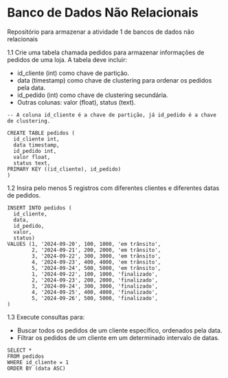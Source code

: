 # Banco de Dados Não Relacionais


Repositório para armazenar a atividade 1 de bancos de dados não relacionais

1.1 Crie uma tabela chamada pedidos para armazenar informações de pedidos de uma loja. A tabela deve incluir:
- id_cliente (int) como chave de partição.
- data (timestamp) como chave de clustering para ordenar os pedidos pela data.
- id_pedido (int) como chave de clustering secundária.
- Outras colunas: valor (float), status (text).

```cql
-- A coluna id_cliente é a chave de partição, já id_pedido é a chave de clustering.

CREATE TABLE pedidos (
  id_cliente int,
  data timestamp,
  id_pedido int,
  valor float,
  status text,
PRIMARY KEY ((id_cliente), id_pedido)
)
```

1.2 Insira pelo menos 5 registros com diferentes clientes e diferentes datas de  pedidos.

```cql
INSERT INTO pedidos (
  id_cliente,
  data,
  id_pedido,
  valor,
  status)
VALUES (1, '2024-09-20', 100, 1000, 'em trânsito',
        2, '2024-09-21', 200, 2000, 'em trânsito',
        3, '2024-09-22', 300, 3000, 'em trânsito',
        4, '2024-09-23', 400, 4000, 'em trânsito',
        5, '2024-09-24', 500, 5000, 'em trânsito',
        1, '2024-09-22', 100, 1000, 'finalizado',
        2, '2024-09-23', 200, 2000, 'finalizado',
        3, '2024-09-24', 300, 3000, 'finalizado',
        4, '2024-09-25', 400, 4000, 'finalizado',
        5, '2024-09-26', 500, 5000, 'finalizado',
)
```

1.3 Execute consultas para:
- Buscar todos os pedidos de um cliente específico, ordenados pela data.
- Filtrar os pedidos de um cliente em um determinado intervalo de datas.

```cql
SELECT *
FROM pedidos
WHERE id_cliente = 1
ORDER BY (data ASC)
```

